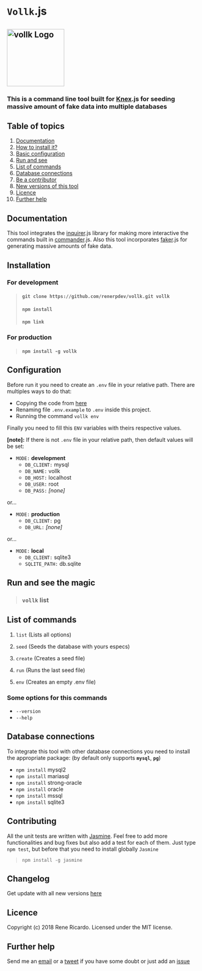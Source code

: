 # `Vollk`.js

## <img align="center" alt="vollk Logo" src="assets/logo.svg" height=150 title="vollk.js"/>

### This is a command line tool built for [Knex](http://knexjs.org).js for seeding massive amount of fake data into multiple databases

## Table of topics
1. [Documentation](#documentation)
2. [How to install it?](#installation)
3. [Basic configuration](#configuration)
4. [Run and see](#run_and_see_the_magic)
5. [List of commands](#list_of_commands)
6. [Database connections](#database_connections)
6. [Be a contributor](#contributing)
6. [New versions of this tool](#changelog)
6. [Licence](#licence)
6. [Further help](#further_help)

## Documentation

This tool integrates the [inquirer](https://www.npmjs.com/package/inquirer).js library for making more interactive the commands built in [commander](https://www.npmjs.com/package/commander).js. Also this tool incorporates [faker](https://www.npmjs.com/package/faker).js for generating massive amounts of fake data.

## Installation

### For development

> #### `git clone https://github.com/renerpdev/vollk.git vollk`
> #### `npm install`
> #### `npm link`

### For production

> #### `npm install -g vollk`

## Configuration

Before run it you need to create an `.env` file in your relative path. There are multiples ways to do that:

* Copying the code from [here](.env.example)
* Renaming file `.env.example` to `.env` inside this project.
* Running the command `vollk env`

Finally you need to fill this `ENV` variables with theirs respective values.

**[note]:** If there is not `.env` file in your relative path, then default values will be set:

+ `MODE:` **development**
    - `DB_CLIENT:` mysql 
    - `DB_NAME:` vollk 
    - `DB_HOST:` localhost 
    - `DB_USER:` root 
    - `DB_PASS:` _[none]_ 

or...

+ `MODE:` **production**
    - `DB_CLIENT:` pg 
    - `DB_URL:` _[none]_ 
    
or...

+ `MODE:` **local**
    - `DB_CLIENT:` sqlite3
    - `SQLITE_PATH:` db.sqlite 

## Run and see the magic

> ### `vollk` list

## List of commands

1. `list` (Lists all options)

2. `seed` (Seeds the database with yours especs)

3. `create` (Creates a seed file)

4. `run` (Runs the last seed file)

4. `env` (Creates an empty .env file)

### Some options for this commands

* `--version`
* `--help`

## Database connections

To integrate this tool with other database connections you need to install the appropriate package: (by default only supports **`mysql`**, **`pg`**)

* `npm install` mysql2
* `npm install` mariasql
* `npm install` strong-oracle
* `npm install` oracle
* `npm install` mssql
* `npm install` sqlite3

## Contributing

All the unit tests are written with [Jasmine](https://www.npmjs.com/package/jasmine). Feel free to add more functionalities and bug fixes but also add a test for each of them. Just type `npm test`, but before that you need to install globally `Jasmine`

> `npm install -g jasmine`

## Changelog

Get update with all new versions [here](https://github.com/renerpdev/vollk/releases)

## Licence
Copyright (c) 2018 Rene Ricardo. Licensed under the MIT license.

## Further help

Send me an [email](mailto:renerp2016@gmail.com) or a [tweet](https://twitter.com/renerpdev) if you have some doubt or just add an [issue](https://github.com/renerpdev/vollk/issues)